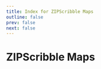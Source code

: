 ```yaml
---
title: Index for ZIPScribble Maps
outline: false
prev: false
next: false
---
```


# ZIPScribble Maps

<BlogIndex tag="index" />
